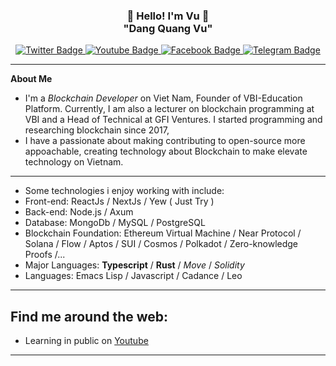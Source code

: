<h3 align="center">👋   Hello! I'm Vu   👋 <br/> "Dang Quang Vu" </h3>

<div id="badges" align="center">
  <a href="https://twitter.com/eamondang">
    <img src="https://img.shields.io/badge/Twitter-blue?style=for-the-badge&logo=twitter&logoColor=white" alt="Twitter Badge"/>
  </a>
  <a href="https://youtube.com/@eamontech">
    <img src="https://img.shields.io/badge/YouTube-red?style=for-the-badge&logo=youtube&logoColor=white" alt="Youtube Badge"/>
  </a>
  <a href="https://facebook.com/eamondang">
    <img src="https://img.shields.io/badge/Facebook-black?style=for-the-badge&logo=facebook&logoColor=white" alt="Facebook Badge"/>
  </a>
  <a href="https://t.me/eamondang">
    <img src="https://img.shields.io/badge/Telegram-blue?style=for-the-badge&logo=telegram&logoColor=white" alt="Telegram Badge"/>
  </a>
  <br/>
</div>

---
**About Me**
- I'm a *Blockchain Developer* on Viet Nam, Founder of VBI-Education Platform. Currently, I am also a lecturer on blockchain programming at VBI and a Head of Technical at GFI Ventures. I started programming and researching blockchain since 2017,
- I have a passionate about making contributing to open-source more appoachable, creating technology about Blockchain to make elevate technology on Vietnam.
---
- Some technologies i enjoy working with include:
 - Front-end: ReactJs / NextJs / Yew ( Just Try )
 - Back-end: Node.js / Axum 
 - Database: MongoDb / MySQL / PostgreSQL
 - Blockchain Foundation: Ethereum Virtual Machine / Near Protocol / Solana / Flow / Aptos / SUI / Cosmos / Polkadot / Zero-knowledge Proofs /...
 - Major Languages: **Typescript** / **Rust** / *Move* / *Solidity*
 - Languages: Emacs Lisp / Javascript / Cadance / Leo
---
Find me around the web:
-----------------------
- Learning in public on <a href="https://youtube.com/@eamontech">Youtube</a>
-----------------------
